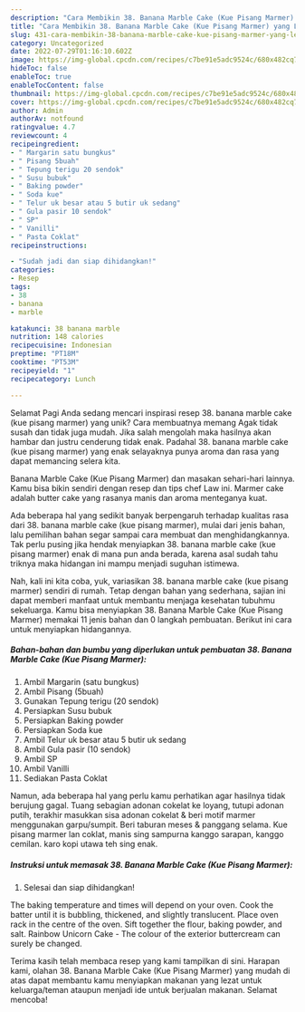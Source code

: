 ```yaml
---
description: "Cara Membikin 38. Banana Marble Cake (Kue Pisang Marmer) yang Lezat Sekali, Mengugah Selera"
title: "Cara Membikin 38. Banana Marble Cake (Kue Pisang Marmer) yang Lezat Sekali, Mengugah Selera"
slug: 431-cara-membikin-38-banana-marble-cake-kue-pisang-marmer-yang-lezat-sekali-mengugah-selera
category: Uncategorized
date: 2022-07-29T01:16:10.602Z
image: https://img-global.cpcdn.com/recipes/c7be91e5adc9524c/680x482cq70/38-banana-marble-cake-kue-pisang-marmer-foto-resep-utama.jpg
hideToc: false
enableToc: true
enableTocContent: false
thumbnail: https://img-global.cpcdn.com/recipes/c7be91e5adc9524c/680x482cq70/38-banana-marble-cake-kue-pisang-marmer-foto-resep-utama.jpg
cover: https://img-global.cpcdn.com/recipes/c7be91e5adc9524c/680x482cq70/38-banana-marble-cake-kue-pisang-marmer-foto-resep-utama.jpg
author: Admin
authorAv: notfound
ratingvalue: 4.7
reviewcount: 4
recipeingredient:
- " Margarin satu bungkus"
- " Pisang 5buah"
- " Tepung terigu 20 sendok"
- " Susu bubuk"
- " Baking powder"
- " Soda kue"
- " Telur uk besar atau 5 butir uk sedang"
- " Gula pasir 10 sendok"
- " SP"
- " Vanilli"
- " Pasta Coklat"
recipeinstructions:

- "Sudah jadi dan siap dihidangkan!"
categories:
- Resep
tags:
- 38
- banana
- marble

katakunci: 38 banana marble 
nutrition: 148 calories
recipecuisine: Indonesian
preptime: "PT18M"
cooktime: "PT53M"
recipeyield: "1"
recipecategory: Lunch

---
```



Selamat Pagi Anda sedang mencari inspirasi resep 38. banana marble cake (kue pisang marmer) yang unik? Cara membuatnya memang Agak tidak susah dan tidak juga mudah. Jika salah mengolah maka hasilnya akan hambar dan justru cenderung tidak enak. Padahal 38. banana marble cake (kue pisang marmer) yang enak selayaknya punya aroma dan rasa yang dapat memancing selera kita.


Banana Marble Cake (Kue Pisang Marmer) dan masakan sehari-hari lainnya. Kamu bisa bikin sendiri dengan resep dan tips chef Law ini. Marmer cake adalah butter cake yang rasanya manis dan aroma menteganya kuat.

Ada beberapa hal yang sedikit banyak berpengaruh terhadap kualitas rasa dari 38. banana marble cake (kue pisang marmer), mulai dari jenis bahan, lalu pemilihan bahan segar sampai cara membuat dan menghidangkannya. Tak perlu pusing jika hendak menyiapkan 38. banana marble cake (kue pisang marmer) enak di mana pun anda berada, karena asal sudah tahu triknya maka hidangan ini mampu menjadi suguhan istimewa.


Nah, kali ini kita coba, yuk, variasikan 38. banana marble cake (kue pisang marmer) sendiri di rumah. Tetap dengan bahan yang sederhana, sajian ini dapat memberi manfaat untuk membantu menjaga kesehatan tubuhmu sekeluarga. Kamu bisa menyiapkan 38. Banana Marble Cake (Kue Pisang Marmer) memakai 11 jenis bahan dan 0 langkah pembuatan. Berikut ini cara untuk menyiapkan hidangannya.

<!--inarticleads1-->

##### Bahan-bahan dan bumbu yang diperlukan untuk pembuatan 38. Banana Marble Cake (Kue Pisang Marmer):

1. Ambil  Margarin (satu bungkus)
1. Ambil  Pisang (5buah)
1. Gunakan  Tepung terigu (20 sendok)
1. Persiapkan  Susu bubuk
1. Persiapkan  Baking powder
1. Persiapkan  Soda kue
1. Ambil  Telur uk besar atau 5 butir uk sedang
1. Ambil  Gula pasir (10 sendok)
1. Ambil  SP
1. Ambil  Vanilli
1. Sediakan  Pasta Coklat


Namun, ada beberapa hal yang perlu kamu perhatikan agar hasilnya tidak berujung gagal. Tuang sebagian adonan cokelat ke loyang, tutupi adonan putih, terakhir masukkan sisa adonan cokelat &amp; beri motif marmer menggunakan garpu/sumpit. Beri taburan meses &amp; panggang selama. Kue pisang marmer lan coklat, manis sing sampurna kanggo sarapan, kanggo cemilan. karo kopi utawa teh sing enak. 

<!--inarticleads2-->

##### Instruksi untuk memasak 38. Banana Marble Cake (Kue Pisang Marmer):


1. Selesai dan siap dihidangkan!

The baking temperature and times will depend on your oven. Cook the batter until it is bubbling, thickened, and slightly translucent. Place oven rack in the centre of the oven. Sift together the flour, baking powder, and salt. Rainbow Unicorn Cake - The colour of the exterior buttercream can surely be changed. 

Terima kasih telah membaca resep yang kami tampilkan di sini. Harapan kami, olahan 38. Banana Marble Cake (Kue Pisang Marmer) yang mudah di atas dapat membantu kamu menyiapkan makanan yang lezat untuk keluarga/teman ataupun menjadi ide untuk berjualan makanan. Selamat mencoba!
